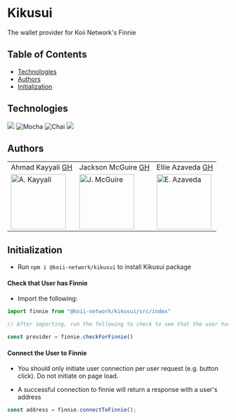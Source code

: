 # Kikusui
  The wallet provider for Koii Network's Finnie

## Table of Contents
* [Technologies](#technologies)
* [Authors](#authors)
* [Initialization](#initialization)

## Technologies
<p>
  <img src="https://img.shields.io/badge/TypeScript-007ACC?style=for-the-badge&logo=typescript&logoColor=white"/>
  <img alt="Mocha" src="https://img.shields.io/badge/-mocha-8D6748?logo=mocha&logoColor=white&style=for-the-badge"/>
  <img alt="Chai" src="https://img.shields.io/badge/-chai-F7EFDF?logo=chai&logoColor=A30701&style=for-the-badge"/>
  <img src="https://img.shields.io/badge/github%20-%23121011.svg?&style=for-the-badge&logo=github&logoColor=white"/>
</p>


## Authors
<table>
    <tr>
        <td> Ahmad Kayyali <a href="https://github.com/kayyali18">GH</td>
        <td> Jackson McGuire <a href="https://github.com/Jacksonmcguire">GH</td>
        <td> Ellie Azaveda <a href="https://github.com/EllieAzaveda">GH</td>
    </tr>
    </tr>
        <td><img src="https://avatars.githubusercontent.com/u/13953920?v=4" alt="A. Kayyali" width="125" height="auto" /></td>
        <td><img src="https://avatars.githubusercontent.com/u/72821268?v=4" alt="J. McGuire" width="125" height="auto" /></td>
        <td><img src="https://avatars.githubusercontent.com/u/76409536?v=4" alt="E. Azaveda" width="125" height="auto" /></td>
    </tr>
</table>


## Initialization 
* Run `npm i @koii-network/kikusui` to install Kikusui package


#### Check that User has Finnie 

* Import the following: 
```js
import finnie from "@koii-network/kikusui/src/index"

// After importing, run the following to check to see that the user has installed finnie

const provider = finnie.checkForFinnie()
```


#### Connect the User to Finnie

* You should only initiate user connection per user request (e.g. button click). Do not initiate on page load.

* A successful connection to finnie will return a response with a user's address

```js
const address = finnie.connectToFinnie();
```





